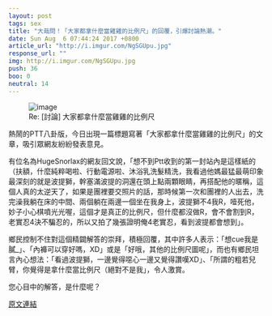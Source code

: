 ```yaml
---
layout: post
tags: sex
title: "大哉問！「大家都拿什麼當雞雞的比例尺」的回覆，引爆討論熱潮。"
date: Sun Aug  6 07:44:24 2017 +0800
article_url: "http://i.imgur.com/NgSGUpu.jpg"
response_url: ""
img: http://i.imgur.com/NgSGUpu.jpg
push: 36
boo: 0
neutral: 14
---
```


<figure>
<img src="http://i.imgur.com/NgSGUpu.jpg" alt="image">
<figcaption>
Re: [討論] 大家都拿什麼當雞雞的比例尺
</figcaption>
</figure>



熱鬧的PTT八卦版，今日出現一篇標題寫著「大家都拿什麼當雞雞的比例尺」的文章，吸引眾網友紛紛發表意見。

有位名為HugeSnorlax的網友回文說，「想不到Ptt收到的第一封站內是這樣紙的（扶額，什麼純粹喝啦、行動電源啦、沐浴乳洗髮精洗，我看過他媽最猛最萌印象最深刻的就是波提獅，幹塞滿波提的洞還在頭上點兩顆眼睛，再搭配他的暱稱，這個人真的太逆天了，如果是團裡要交照片的話，那時候第一次和團裡的人出去，洗完澡我躺在床的中間、兩個躺在兩邊一個坐在我身上，波提獅不4我R，噎死他，妙子小心棋噴光光喔，這個才是真正的比例尺，但什麼都沒做R，會不會割到R，老實忍4決不騙忍的，所以又拍了幾張證明俺4老實忍，看到波提都會想到」。

鄉民控制不住對這個精闢解答的崇拜，積極回覆，其中許多人表示：「想cue我是膩_」、「內褲可以穿好嗎，XD」或是「好哦，其他的比例尺圖呢」，而也有鄉民坦言內心想法：「看過波提獅，一邊覺得噁心一邊又覺得讚嘆XD」、「所謂的粗若兒臂，你覺得是拿什麼當比例尺（絕對不是我」，令人激賞。

您心目中的解答，是什麼呢？

<a href = "https://www.ptt.cc/bbs/sex/M.1501976667.A.332.html">原文連結</a>

